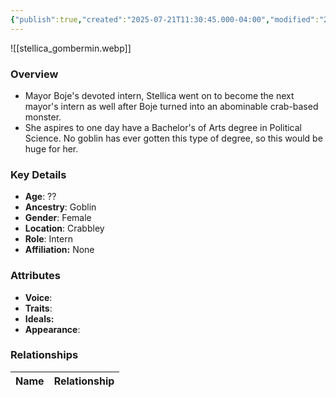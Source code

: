 ```yaml
---
{"publish":true,"created":"2025-07-21T11:30:45.000-04:00","modified":"2025-07-25T11:38:08.000-04:00","published":"2025-07-25T11:38:08.000-04:00","cssclasses":"","Age":"??","Ancestry":"Goblin","Gender":"Female","Location":["Crabbley"],"Role":["Intern"],"Affiliation":["None"],"Appearances":["[[-The High Rollers Campaign-]]"]}
---
```



![[stellica_gombermin.webp]]

### Overview
- Mayor Boje's devoted intern, Stellica went on to become the next mayor's intern as well after Boje turned into an abominable crab-based monster.
- She aspires to one day have a Bachelor's of Arts degree in Political Science. No goblin has ever gotten this type of degree, so this would be huge for her.

### Key Details
- **Age**: ??
- **Ancestry**: Goblin
- **Gender**: Female
- **Location**: Crabbley
- **Role**: Intern
- **Affiliation:** None

### Attributes
- **Voice**: 
- **Traits**: 
- **Ideals:** 
- **Appearance**:

### Relationships

| Name  | Relationship |
| ----- | ------------ |
